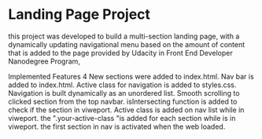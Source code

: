 # Landing Page Project

this project was developed to build a multi-section landing page, with a dynamically updating navigational menu based on the amount of content that is added to the page provided by Udacity in Front End Developer Nanodegree Program, 
 
 Implemented Features
 4 New sections were added to index.html.
 Nav bar is  added to index.html.
Active class for navigation is added to styles.css.
 Navigation is built dynamically as an unordered list.
 Smooth scrolling to clicked section from the top navbar.
 isIntersecting function is added to check if the section in viweport.
 Active class is added on nav list while in viweport.
the ".your-active-class "is added for each section while is in viweport.
 the first section in nav is activated when the web loaded.
